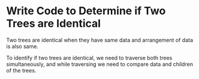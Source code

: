 # Write Code to Determine if Two Trees are Identical

Two trees are identical when they have same data and arrangement of data is also same.

To identify if two trees are identical, we need to traverse both trees simultaneously, and while traversing we need to compare data and children of the trees.